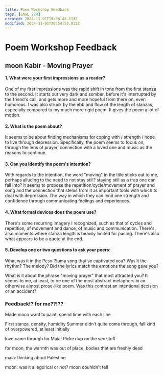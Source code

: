 ```yaml
---
title: Poem Workshop Feedback
tags: [ENGL 224]
created: 2024-11-01T19:36:48.113Z
modified: 2024-11-01T20:54:53.012Z
---
```


# Poem Workshop Feedback

## moon Kabir - Moving Prayer

#### 1. What were your first impressions as a reader?
One of my first impressions was the rapid shift in tone from the first stanza to the second. It starts out very dark and somber, before it's interrupted by the friend's call, and gets more and more hopeful from there on, even humorous. I was also struck by the ebb and flow of the length of stanzas, especially compared to my much more rigid poem. It gives the poem a lot of motion.

#### 2. What is the poem about?
It seems to be about finding mechanisms for coping with / strength / hope to live through depression. Specifically, the poem seems to focus on, through the lens of prayer, connection with a loved one and music as the reasons to continue. 

#### 3. Can you identify the poem's intention?
With regards to the intention, the word "moving" in the title sticks out to me, perhaps alluding to the need to not stay still? staying still as a trap one can fall into? It seems to propose the repetition/cycle/movement of prayer and song and the connection that stems from it as important tools with which to deal with depression. The way in which they can lend one strength and confidence through communicating feelings and experiences.

#### 4. What formal devices does the poem use?
There's some recurring imagery I recognized, such as that of cycles and repetition, of movement and dance, of music and communication. There's also moments where stanza length is heavily limited for pacing. There's also what appears to be a quote at the end.

#### 5. Develop one or two questions to ask your peers:
What was it in the Peso Pluma song that so captivated you? Was it the rhythm? The melody? Did the lyrics match the emotions the song gave you?

What is it about the phrase "moving prayer" that most attracted you? It seems to me, at least, to be one of the most abstract metaphors in an otherwise almost prose-like poem. Was this contrast an intentional decision or an accident?


### Feedback!? for me??!??

Made moon want to paint, spend time with each line

First stanza, density, humidity
Summer didn't quite come through, fall kind of overpowered,
at least initially

love came through for Maia!
Picke dup on the sex stuff

for moon, the warmth was out of place, bodies that are freshly dead

maia: thinking about Palestine

moon: was it allegorical or not?
moon couhldn't tell
